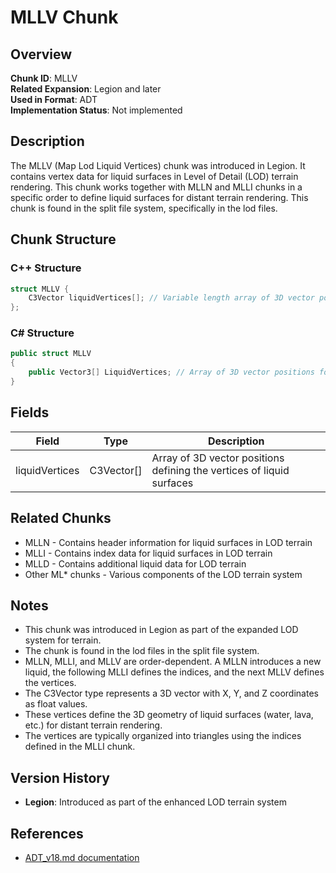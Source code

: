 # MLLV Chunk

## Overview
**Chunk ID**: MLLV  
**Related Expansion**: Legion and later  
**Used in Format**: ADT  
**Implementation Status**: Not implemented

## Description
The MLLV (Map Lod Liquid Vertices) chunk was introduced in Legion. It contains vertex data for liquid surfaces in Level of Detail (LOD) terrain rendering. This chunk works together with MLLN and MLLI chunks in a specific order to define liquid surfaces for distant terrain rendering. This chunk is found in the split file system, specifically in the lod files.

## Chunk Structure

### C++ Structure
```cpp
struct MLLV {
    C3Vector liquidVertices[]; // Variable length array of 3D vector positions
};
```

### C# Structure
```csharp
public struct MLLV
{
    public Vector3[] LiquidVertices; // Array of 3D vector positions for liquid surfaces
}
```

## Fields

| Field | Type | Description |
|-------|------|-------------|
| liquidVertices | C3Vector[] | Array of 3D vector positions defining the vertices of liquid surfaces |

## Related Chunks
- MLLN - Contains header information for liquid surfaces in LOD terrain
- MLLI - Contains index data for liquid surfaces in LOD terrain
- MLLD - Contains additional liquid data for LOD terrain
- Other ML* chunks - Various components of the LOD terrain system

## Notes
- This chunk was introduced in Legion as part of the expanded LOD system for terrain.
- The chunk is found in the lod files in the split file system.
- MLLN, MLLI, and MLLV are order-dependent. A MLLN introduces a new liquid, the following MLLI defines the indices, and the next MLLV defines the vertices.
- The C3Vector type represents a 3D vector with X, Y, and Z coordinates as float values.
- These vertices define the 3D geometry of liquid surfaces (water, lava, etc.) for distant terrain rendering.
- The vertices are typically organized into triangles using the indices defined in the MLLI chunk.

## Version History
- **Legion**: Introduced as part of the enhanced LOD terrain system

## References
- [ADT_v18.md documentation](../../docs/ADT_v18.md) 